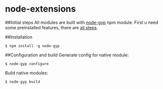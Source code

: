 # node-extensions

##Initial steps
All modules are built with [node-gyp](https://www.npmjs.com/package/node-gyp) npm module.
First u need some preinstalled features, there are [all steps](https://github.com/nodejs/node-gyp#installation).

##Installation
```
$ npm install -g node-gyp
```
##Configuration and build
Generate config for native module:
```
$ node-gyp configure
```
Build native modules:
```
$ node-gyp build
```

